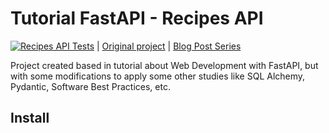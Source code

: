 # Tutorial FastAPI - Recipes API
[![Recipes API Tests](https://github.com/gilsondev/fastapi-recipes-tutorial/actions/workflows/tests.yml/badge.svg)](https://github.com/gilsondev/fastapi-recipes-tutorial/actions/workflows/tests.yml) | [Original project](https://github.com/ChristopherGS/ultimate-fastapi-tutorial) | [Blog Post Series](https://christophergs.com/tutorials/ultimate-fastapi-tutorial-pt-1-hello-world/)

Project created based in tutorial about Web Development with FastAPI, but with some modifications to apply some other studies like SQL Alchemy, Pydantic, Software Best Practices, etc.

## Install
